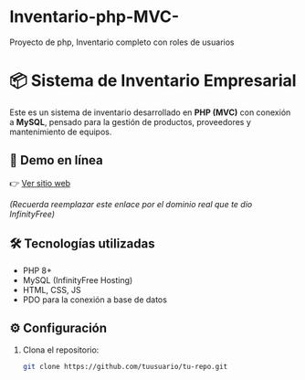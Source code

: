 # Inventario-php-MVC-
Proyecto de php, Inventario completo con roles de usuarios
# 📦 Sistema de Inventario Empresarial

Este es un sistema de inventario desarrollado en **PHP (MVC)** con conexión a **MySQL**, pensado para la gestión de productos, proveedores y mantenimiento de equipos.

## 🚀 Demo en línea
👉 [Ver sitio web](http://if0_39730339.epizy.com)  

*(Recuerda reemplazar este enlace por el dominio real que te dio InfinityFree)*

## 🛠️ Tecnologías utilizadas
- PHP 8+
- MySQL (InfinityFree Hosting)
- HTML, CSS, JS
- PDO para la conexión a base de datos

## ⚙️ Configuración
1. Clona el repositorio:
   ```bash
   git clone https://github.com/tuusuario/tu-repo.git
